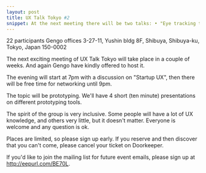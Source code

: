 ```yaml
---
layout: post
title: UX Talk Tokyo #2
snippet: At the next meeting there will be two talks: • "Eye tracking testing for mobile devices" by ...
---
```

22 participants
Gengo offices 3-27-11, Yushin bldg 8F, Shibuya, Shibuya-ku, Tokyo, Japan 150-0002

The next exciting meeting of UX Talk Tokyo will take place in a couple of weeks. And again Gengo have kindly offered to host it.

The evening will start at 7pm with a discussion on "Startup UX", then there will be free time for networking until 9pm.

The topic will be prototyping. We'll have 4 short (ten minute) presentations on different prototyping tools.

The spirit of the group is very inclusive. Some people will have a lot of UX knowledge, and others very little, but it doesn't matter. Everyone is welcome and any question is ok.

Places are limited, so please sign up early. If you reserve and then discover that you can't come, please cancel your ticket on Doorkeeper.

If you'd like to join the mailing list for future event emails, please sign up at http://eepurl.com/BE70L.

